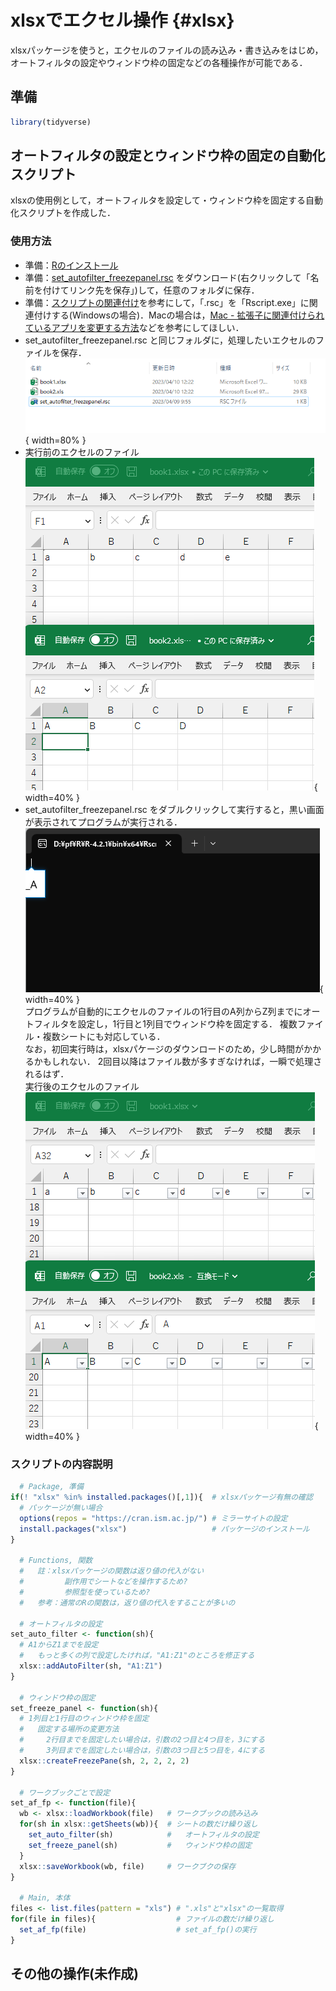 # xlsxでエクセル操作 {#xlsx}

xlsxパッケージを使うと，エクセルのファイルの読み込み・書き込みをはじめ，
オートフィルタの設定やウィンドウ枠の固定などの各種操作が可能である．

## 準備


```r
library(tidyverse)
```


## オートフィルタの設定とウィンドウ枠の固定の自動化スクリプト

xlsxの使用例として，オートフィルタを設定して・ウィンドウ枠を固定する自動化スクリプトを作成した．

### 使用方法   
- 準備：<a href="https://matutosi.github.io/retc/install.html">Rのインストール</a>    
- 準備：<a href="https://gist.githubusercontent.com/matutosi/fe217c7ed934dd242d6798aca846d902/raw/c7b93586db398f801d469bd98a9e764a04a4a8e2/set_autofilter_freezepanel.rsc" download>set_autofilter_freezepanel.rsc</a>
をダウンロード(右クリックして「名前を付けてリンク先を保存」)して，任意のフォルダに保存．   
- 準備：<a href="https://matutosi.github.io/retc/assoc.html">スクリプトの関連付け</a>を参考にして，「.rsc」を「Rscript.exe」に関連付けする(Windowsの場合)．Macの場合は，<a href="https://pc-karuma.net/mac-extension-related-app-change/">Mac - 拡張子に関連付けられているアプリを変更する方法</a>などを参考にしてほしい．   
- set_autofilter_freezepanel.rsc と同じフォルダに，処理したいエクセルのファイルを保存．   
![](img/set_autofilter_freezepanel01.png){ width=80% }    
- 実行前のエクセルのファイル   
![](img/set_autofilter_freezepanel02.png){ width=40% }    
- set_autofilter_freezepanel.rsc をダブルクリックして実行すると，黒い画面が表示されてプログラムが実行される．   
![](img/set_autofilter_freezepanel03.png){ width=40% }   
プログラムが自動的にエクセルのファイルの1行目のA列からZ列までにオートフィルタを設定し，1行目と1列目でウィンドウ枠を固定する．
複数ファイル・複数シートにも対応している．   
なお，初回実行時は，xlsxパケージのダウンロードのため，少し時間がかかるかもしれない．
2回目以降はファイル数が多すぎなければ，一瞬で処理されるはず．   
実行後のエクセルのファイル   
![](img/set_autofilter_freezepanel04.png){ width=40% }   

### スクリプトの内容説明   


```r
  # Package, 準備
if(! "xlsx" %in% installed.packages()[,1]){  # xlsxパッケージ有無の確認
  # パッケージが無い場合
  options(repos = "https://cran.ism.ac.jp/") # ミラーサイトの設定
  install.packages("xlsx")                   # パッケージのインストール
}

  # Functions, 関数
  #   註：xlsxパッケージの関数は返り値の代入がない
  #         副作用でシートなどを操作するため?
  #         参照型を使っているため?
  #   参考：通常のRの関数は，返り値の代入をすることが多いの

  # オートフィルタの設定
set_auto_filter <- function(sh){
  # A1からZ1までを設定
  #   もっと多くの列で設定したければ，"A1:Z1"のところを修正する
  xlsx::addAutoFilter(sh, "A1:Z1")
}

  # ウィンドウ枠の固定
set_freeze_panel <- function(sh){
  # 1列目と1行目のウィンドウ枠を固定
  #   固定する場所の変更方法
  #     2行目までを固定したい場合は，引数の2つ目と4つ目を，3にする
  #     3列目までを固定したい場合は，引数の3つ目と5つ目を，4にする
  xlsx::createFreezePane(sh, 2, 2, 2, 2)
}

  # ワークブックごとで設定
set_af_fp <- function(file){
  wb <- xlsx::loadWorkbook(file)   # ワークブックの読み込み
  for(sh in xlsx::getSheets(wb)){  # シートの数だけ繰り返し
    set_auto_filter(sh)            #   オートフィルタの設定
    set_freeze_panel(sh)           #   ウィンドウ枠の固定
  }
  xlsx::saveWorkbook(wb, file)     # ワークブクの保存
}

  # Main, 本体
files <- list.files(pattern = "xls") # ".xls"と"xlsx"の一覧取得
for(file in files){                  # ファイルの数だけ繰り返し
  set_af_fp(file)                    # set_af_fp()の実行
}
```


## その他の操作(未作成)


